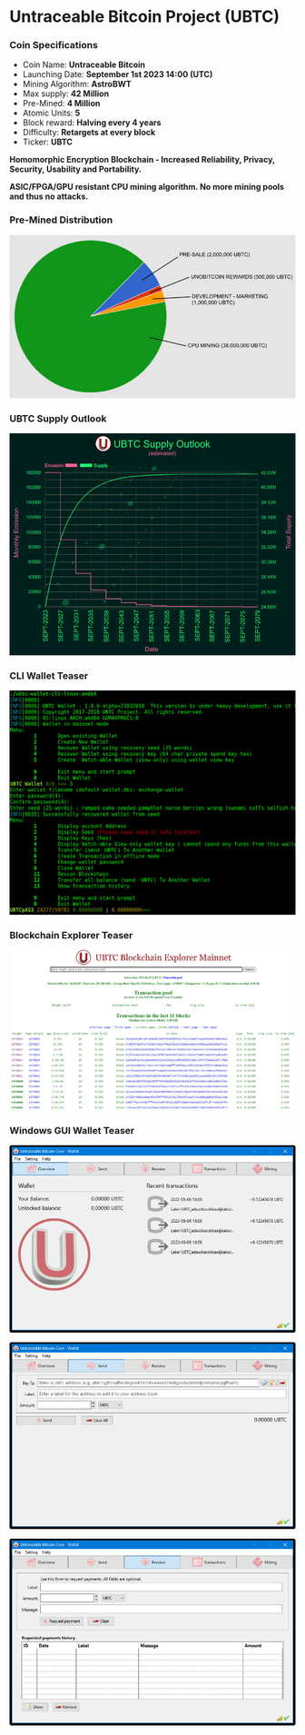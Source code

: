 # Untraceable Bitcoin Project (UBTC)
### Coin Specifications

- Coin Name: **Untraceable Bitcoin**
- Launching Date: **September 1st 2023 14:00 (UTC)**
- Mining Algorithm: **AstroBWT**
- Max supply: **42 Million**
- Pre-Mined: **4 Million**
- Atomic Units: **5**
- Block reward: **Halving every 4 years**
- Difficulty: **Retargets at every block**
- Ticker: **UBTC**

**Homomorphic Encryption Blockchain - Increased Reliability, Privacy, Security, Usability and Portability.**

**ASIC/FPGA/GPU resistant CPU mining algorithm. No more mining pools and thus no attacks.**

### Pre-Mined Distribution

![UBTC_PIE](https://github.com/unobitcoin/ubtc/blob/main/pics/pie.jpg)

### UBTC Supply Outlook

![UBTC_Supply](https://github.com/unobitcoin/ubtc/blob/main/pics/emission.jpg)

### CLI Wallet Teaser

![UBTC_CLI_Wallet](https://github.com/unobitcoin/ubtc/blob/main/pics/cliwallet.jpg)

### Blockchain Explorer Teaser

![UBTC_Explorer](https://github.com/unobitcoin/ubtc/blob/main/pics/explorer.jpg)

### Windows GUI Wallet Teaser

![UBTC_CLI_Wallet](https://github.com/unobitcoin/ubtc/blob/main/pics/guiwallet1.jpg)

![UBTC_CLI_Wallet](https://github.com/unobitcoin/ubtc/blob/main/pics/guiwallet2.jpg)

![UBTC_CLI_Wallet](https://github.com/unobitcoin/ubtc/blob/main/pics/guiwallet3.jpg)
